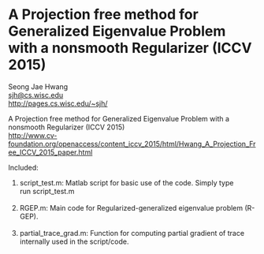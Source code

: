 # A Projection free method for Generalized Eigenvalue Problem with a nonsmooth Regularizer (ICCV 2015)
Seong Jae Hwang <br>
sjh@cs.wisc.edu <br>
http://pages.cs.wisc.edu/~sjh/ <br>

A Projection free method for Generalized Eigenvalue Problem with a nonsmooth Regularizer (ICCV 2015) <br>
http://www.cv-foundation.org/openaccess/content_iccv_2015/html/Hwang_A_Projection_Free_ICCV_2015_paper.html

Included: <br>
1. script_test.m: Matlab script for basic use of the code. Simply type <br>
  run script_test.m  <br><br>
2. RGEP.m: Main code for Regularized-generalized eigenvalue problem (R-GEP).<br><br>
3. partial_trace_grad.m: Function for computing partial gradient of trace internally used in the script/code.<br><br>
